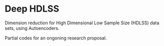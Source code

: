 # Deep HDLSS

Dimension reduction for High Dimensional Low Sample Size (HDLSS) data sets, using Autoencoders.

Partial codes for an ongoning research proposal.
